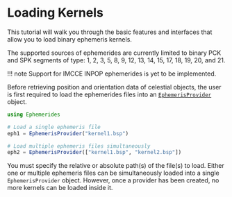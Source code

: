# Loading Kernels

This tutorial will walk you through the basic features and interfaces that allow you to load binary ephemeris kernels.

The supported sources of ephemerides are currently limited to binary PCK and SPK segments of type: 1, 2, 3, 5, 8, 9, 12, 13, 14, 15, 17, 18, 19, 20, and 21. 

!!! note 
    Support for IMCCE INPOP ephemerides is yet to be implemented.

Before retrieving position and orientation data of celestial objects, the user is first required to load the ephemerides files into an [`EphemerisProvider`](@ref) object. 

```julia
using Ephemerides 

# Load a single ephemeris file 
eph1 = EphemerisProvider("kernel1.bsp")

# Load multiple ephemeris files simultaneously
eph2 = EphemerisProvider(["kernel1.bsp", "kernel2.bsp"])
```

You must specify the relative or absolute path(s) of the file(s) to load. Either one or multiple ephemeris files can be simultaneously loaded into a single `EphemerisProvider` object. However, 
once a provider has been created, no more kernels can be loaded inside it. 